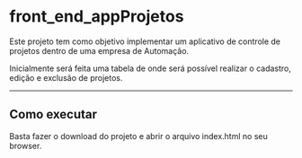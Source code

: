 # front_end_appProjetos

Este projeto tem como objetivo implementar um aplicativo de controle de projetos dentro de uma empresa de Automação.

Inicialmente será feita uma tabela de onde será possível realizar o cadastro, edição e exclusão de projetos.

---
## Como executar

Basta fazer o download do projeto e abrir o arquivo index.html no seu browser.
